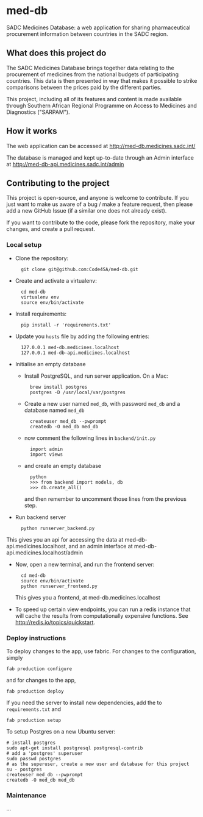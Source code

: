 med-db
================

SADC Medicines Database: a web application for sharing pharmaceutical procurement information between
countries in the SADC region.


## What does this project do

The SADC Medicines Database brings together data relating to the procurement of medicines from the national
budgets of participating countries. This data is then presented in way that makes it possible to strike
comparisons between the prices paid by the different parties.

This project, including all of its features and content is made available through Southern African Regional
Programme on Access to Medicines and Diagnostics ("SARPAM").


## How it works

The web application can be accessed at http://med-db.medicines.sadc.int/

The database is managed and kept up-to-date through an Admin interface at http://med-db-api.medicines.sadc.int/admin

## Contributing to the project

This project is open-source, and anyone is welcome to contribute. If you just want to make us aware of a bug / make
a feature request, then please add a new GitHub Issue (if a similar one does not already exist).

If you want to contribute to the code, please fork the repository, make your changes, and create a pull request.

### Local setup

* Clone the repository:

        git clone git@github.com:Code4SA/med-db.git

* Create and activate a virtualenv:

        cd med-db
        virtualenv env
        source env/bin/activate

* Install requirements:

        pip install -r 'requirements.txt'

* Update you `hosts` file by adding the following entries:

        127.0.0.1 med-db.medicines.localhost
        127.0.0.1 med-db-api.medicines.localhost

* Initialise an empty database

    * Install PostgreSQL, and run server application. On a Mac:

            brew install postgres
            postgres -D /usr/local/var/postgres

    * Create a new user named `med_db`, with password `med_db` and a database named `med_db`

            createuser med_db --pwprompt
            createdb -O med_db med_db

    * now comment the following lines in `backend/init.py`

            import admin
            import views

    * and create an empty database

            python
            >>> from backend import models, db
            >>> db.create_all()

        and then remember to uncomment those lines from the previous step.

* Run backend server

        python runserver_backend.py

This gives you an api for accessing the data at med-db-api.medicines.localhost, and an admin interface
at med-db-api.medicines.localhost/admin

* Now, open a new terminal, and run the frontend server:

        cd med-db
        source env/bin/activate
        python runserver_frontend.py

    This gives you a frontend, at med-db.medicines.localhost

* To speed up certain view endpoints, you can run a redis instance that will cache the results from computationally
expensive functions. See http://redis.io/topics/quickstart.


### Deploy instructions

To deploy changes to the app, use fabric. For changes to the configuration, simply

    fab production configure

and for changes to the app,

    fab production deploy

If you need the server to install new dependencies, add the to `requirements.txt` and

    fab production setup

To setup Postgres on a new Ubuntu server:

    # install postgres
    sudo apt-get install postgresql postgresql-contrib
    # add a 'postgres' superuser
    sudo passwd postgres
    # as the superuser, create a new user and database for this project
    su - postgres
    createuser med_db --pwprompt
    createdb -O med_db med_db


### Maintenance

...
